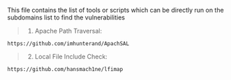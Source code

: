  This file contains the list of tools or scripts which can be directly run on the subdomains list to find the vulnerabilities

> 1. Apache Path Traversal:
```
https://github.com/imhunterand/ApachSAL
```

> 2. Local File Include Check:
```
https://github.com/hansmach1ne/lfimap
```
